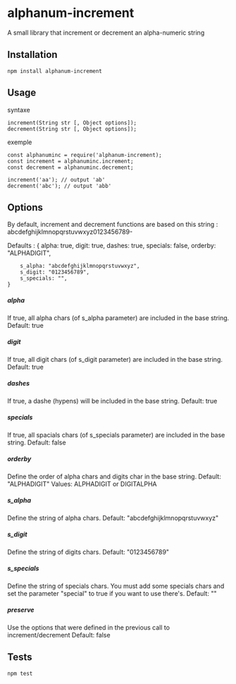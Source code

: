 # alphanum-increment

A small library that increment or decrement an alpha-numeric string

## Installation

  `npm install alphanum-increment`

## Usage

syntaxe

    increment(String str [, Object options]);
    decrement(String str [, Object options]);

exemple

    const alphanuminc = require('alphanum-increment);
    const increment = alphanuminc.increment;
    const decrement = alphanuminc.decrement;

    increment('aa'); // output 'ab'
    decrement('abc'); // output 'abb'

## Options

By default, increment and decrement functions are based on this string :
abcdefghijklmnopqrstuvwxyz0123456789-

Defaults :
    {
        alpha: true,
        digit: true,
        dashes: true,
        specials: false,
        orderby: "ALPHADIGIT",

        s_alpha: "abcdefghijklmnopqrstuvwxyz",
        s_digit: "0123456789",
        s_specials: "",
    }

##### alpha
If true, all alpha chars (of s_alpha parameter) are included in the base string. Default: true

##### digit
If true, all digit chars (of s_digit parameter) are included in the base string. Default: true

##### dashes
If true, a dashe (hypens) will be included in the base string. Default: true

##### specials
If true, all spacials chars (of s_specials parameter) are included in the base string. Default: false

##### orderby
Define the order of alpha chars and digits char in the base string.
Default: "ALPHADIGIT"
Values: ALPHADIGIT or DIGITALPHA

##### s_alpha
Define the string of alpha chars.
Default: "abcdefghijklmnopqrstuvwxyz"

##### s_digit
Define the string of digits chars.
Default: "0123456789"

##### s_specials
Define the string of specials chars. You must add some specials chars and set the parameter "special" to true if you want to use there's.
Default: ""

##### preserve
Use the options that were defined in the previous call to increment/decrement
Default: false

## Tests

  `npm test`

